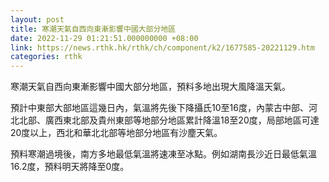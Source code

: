 ```yaml
---
layout: post
title: 寒潮天氣自西向東漸影響中國大部分地區
date: 2022-11-29 01:21:51.000000000 +08:00
link: https://news.rthk.hk/rthk/ch/component/k2/1677585-20221129.htm
categories: rthk
---
```


寒潮天氣自西向東漸影響中國大部分地區，預料多地出現大風降溫天氣。

預計中東部大部地區這幾日內，氣溫將先後下降攝氏10至16度，內蒙古中部、河北北部、廣西東北部及貴州東部等地部分地區累計降溫18至20度，局部地區可達20度以上，西北和華北北部等地部分地區有沙塵天氣。

預料寒潮過境後，南方多地最低氣溫將速凍至冰點。例如湖南長沙近日最低氣溫16.2度，預料明天將降至0度。

